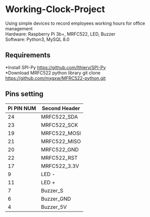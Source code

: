 # Working-Clock-Project
Using simple devices to record employees working hours for office management<br>
Hardware: Raspberry Pi 3b+, MRFC522, LED, Buzzer<br>
Software: Python3, MySQL 8.0<br>

## Requirements
*Install SPI-Py  https://github.com/lthiery/SPI-Py<br>
*Download MRFC522 python library git clone https://github.com/mxgxw/MFRC522-python.git<br>

## Pins setting

|   Pi PIN NUM  | Second Header |  
| ------------- | ------------- |
|       24      |  MRFC522_SDA  | 
|       23      |  MRFC522_SCK  | 
|       19      |  MRFC522_MOSI | 
|       21      |  MRFC522_MISO | 
|       20      |  MRFC522_GND  | 
|       22      |  MRFC522_RST  | 
|       17      |  MRFC522_3.3V | 
|        9      |  LED -        |
|       11      |  LED +        | 
|        7      |  Buzzer_S     | 
|        6      |  Buzzer_GND   | 
|        4      |  Buzzer_5V    | 

